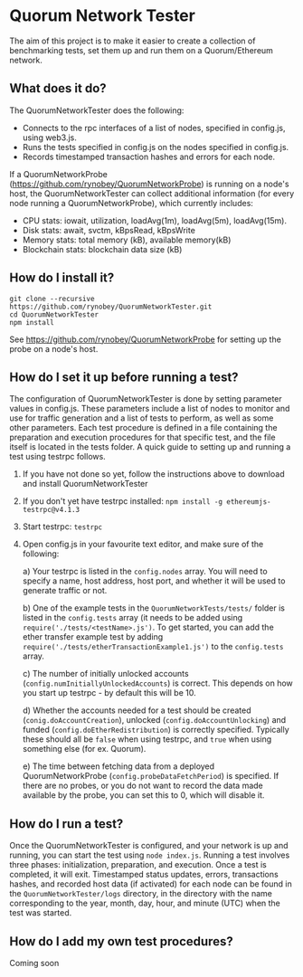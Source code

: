 # Quorum Network Tester
The aim of this project is to make it easier to create a collection of benchmarking tests, set them up and run them on a Quorum/Ethereum network. 

## What does it do?
The QuorumNetworkTester does the following:
 - Connects to the rpc interfaces of a list of nodes, specified in config.js, using web3.js. 
 - Runs the tests specified in config.js on the nodes specified in config.js.
 - Records timestamped transaction hashes and errors for each node.

If a QuorumNetworkProbe (https://github.com/rynobey/QuorumNetworkProbe) is running on a node's host, the QuorumNetworkTester can collect additional information (for every node running a QuorumNetworkProbe), which currently includes:
 - CPU stats: iowait, utilization, loadAvg(1m), loadAvg(5m), loadAvg(15m).
 - Disk stats: await, svctm, kBpsRead, kBpsWrite
 - Memory stats: total memory (kB), available memory(kB)
 - Blockchain stats: blockchain data size (kB)

## How do I install it?
```
git clone --recursive https://github.com/rynobey/QuorumNetworkTester.git
cd QuorumNetworkTester
npm install
```
See https://github.com/rynobey/QuorumNetworkProbe for setting up the probe on a node's host.

## How do I set it up before running a test?
The configuration of QuorumNetworkTester is done by setting parameter values in config.js. These parameters include a list of nodes to monitor and use for traffic generation and a list of tests to perform, as well as some other parameters. Each test procedure is defined in a file containing the preparation and execution procedures for that specific test, and the file itself is located in the tests folder. A quick guide to setting up and running a test using testrpc follows.

1) If you have not done so yet, follow the instructions above to download and install QuorumNetworkTester
2) If you don't yet have testrpc installed: ``npm install -g ethereumjs-testrpc@v4.1.3``
3) Start testrpc: ``testrpc``
4) Open config.js in your favourite text editor, and make sure of the following:   

   a) Your testrpc is listed in the ``config.nodes`` array. You will need to specify a name, host address, host port, and whether it will be used to generate traffic or not.  
   
   b) One of the example tests in the ``QuorumNetworkTests/tests/`` folder is listed in the ``config.tests`` array (it needs to be added using ``require('./tests/<testName>.js')``. To get started, you can add the ether transfer example test by adding ``require('./tests/etherTransactionExample1.js')`` to the ``config.tests`` array.  
   
   c) The number of initially unlocked accounts (``config.numInitiallyUnlockedAccounts``) is correct. This depends on how you start up testrpc - by default this will be 10.   
   
   d) Whether the accounts needed for a test should be created (``conig.doAccountCreation``), unlocked (``config.doAccountUnlocking``) and funded (``config.doEtherRedistribution``) is correctly specified. Typically these should all be ``false`` when using testrpc, and ``true`` when using something else (for ex. Quorum).   
   
   e) The time between fetching data from a deployed QuorumNetworkProbe (``config.probeDataFetchPeriod``) is specified. If there are no probes, or you do not want to record the data made available by the probe, you can set this to 0, which will disable it.  
   
## How do I run a test?
Once the QuorumNetworkTester is configured, and your network is up and running, you can start the test using ``node index.js``. Running a test involves three phases: initialization, preparation, and execution. Once a test is completed, it will exit. Timestamped status updates, errors, transactions hashes, and recorded host data (if activated) for each node can be found in the ``QuorumNetworkTester/logs`` directory, in the directory with the name corresponding to the year, month, day, hour, and minute (UTC) when the test was started.

## How do I add my own test procedures?
Coming soon
